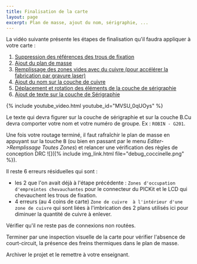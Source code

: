 ```yaml
---
title: Finalisation de la carte
layout: page
excerpt: Plan de masse, ajout du nom, sérigraphie, ...
---
```


La vidéo suivante présente les étapes de finalisation qu'il faudra appliquer à votre carte :

1. <a href="https://www.youtube.com/watch?v=MVSU_0qUOys" target="_blank">Suppression des références des trous de fixation</a>
2. <a href="https://www.youtube.com/watch?v=MVSU_0qUOys&t=132s" target="_blank">Ajout du plan de masse</a>
3. <a href="https://www.youtube.com/watch?v=MVSU_0qUOys&t=292s" target="_blank">Remplissage des zones vides avec du cuivre (pour accélérer la fabrication par gravure laser)</a>
4. <a href="https://www.youtube.com/watch?v=MVSU_0qUOys&t=446s" target="_blank">Ajout du nom sur la couche de cuivre</a>
5. <a href="https://www.youtube.com/watch?v=MVSU_0qUOys&t=558s" target="_blank">Déplacement et rotation des éléments de la couche de sérigraphie</a>
6. <a href="https://www.youtube.com/watch?v=MVSU_0qUOys&t=664s" target="_blank">Ajout de texte sur la couche de Sérigraphie</a>

{% include youtube_video.html youtube_id="MVSU_0qUOys" %}

Le texte qui devra figurer sur la couche de sérigraphie et sur la couche B.Cu devra comporter votre nom et votre numéro de groupe. Ex : `ROBIN - G201`.

Une fois votre routage terminé, il faut rafraîchir le plan de masse en appuyant sur la touche <kbd>B</kbd> (ou bien en passant par le menu *Editer->Remplissage Toutes Zones*) et relancer une vérification des règles de conception DRC ![]({% include img_link.html file="debug_coccinelle.png" %}).

Il reste 6 erreurs résiduelles qui sont :

* les 2 que l'on avait déjà à l'étape précédente : `Zones d'occupation d'empreintes chevauchantes` pour le connecteur du PICKit et le LCD qui chevauchent les trous de fixation.
* 4 erreurs (au 4 coins de carte)  `Zone de cuivre  à l'intérieur d'une zone de cuivre` qui sont liées à l'imbrication des 2 plans utilisés ici pour diminuer la quantité de cuivre à enlever.

Vérifier qu'il ne reste pas de connexions non routées.

Terminer par une inspection visuelle de la carte pour vérifier l'absence de court-circuit, la présence des freins thermiques dans le plan de masse.

Archiver le projet et le remettre à votre enseignant.